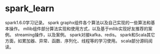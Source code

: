 # spark_learn
spark1.6.0学习记录。
spark graphx组件各个算法以及自己实现的一些算法和基本操作。
mllib组件部分算法实现和使用方式，以及基于mllib实现好友推荐的案例。
streaming操作，以及案例。
spark对接kafka、redis。
spark和Scala其它方面，如累加器、异常、函数、序列化、线程等的学习使用。
scala部分源码阅读。
